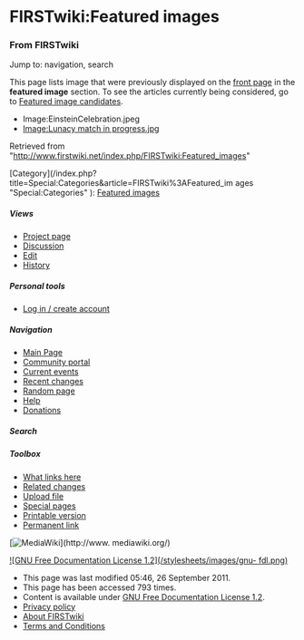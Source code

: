 

# FIRSTwiki:Featured images

### From FIRSTwiki

Jump to: navigation, search

This page lists image that were previously displayed on the [front
page](/index.php/Main_Page "Main Page" ) in the **featured image** section. To
see the articles currently being considered, go to [Featured image
candidates](/index.php/FIRSTwiki:Featured_image_candidates "FIRSTwiki:Featured
image candidates" ).

  * Image:EinsteinCelebration.jpeg 
  * [Image:Lunacy match in progress.jpg](/index.php/Image:Lunacy_match_in_progress.jpg "Image:Lunacy match in progress.jpg" )

Retrieved from
"<http://www.firstwiki.net/index.php/FIRSTwiki:Featured_images>"

[Category](/index.php?title=Special:Categories&article=FIRSTwiki%3AFeatured_im
ages "Special:Categories" ): [Featured
images](/index.php/Category:Featured_images "Category:Featured images" )

##### Views

  * [Project page](/index.php/FIRSTwiki:Featured_images)
  * [Discussion](/index.php?title=FIRSTwiki_talk:Featured_images&action=edit)
  * [Edit](/index.php?title=FIRSTwiki:Featured_images&action=edit)
  * [History](/index.php?title=FIRSTwiki:Featured_images&action=history)

##### Personal tools

  * [Log in / create account](/index.php?title=Special:Userlogin&returnto=FIRSTwiki:Featured_images)

[](/index.php/Main_Page "Main Page" )

##### Navigation

  * [Main Page](/index.php/Main_Page)
  * [Community portal](/index.php/FIRSTwiki:Community_portal)
  * [Current events](/index.php/Current_events)
  * [Recent changes](/index.php/Special:Recentchanges)
  * [Random page](/index.php/Special:Random)
  * [Help](/index.php/FIRSTwiki:Help)
  * [Donations](/index.php/FIRSTwiki:Site_support)

##### Search



##### Toolbox

  * [What links here](/index.php/Special:Whatlinkshere/FIRSTwiki:Featured_images)
  * [Related changes](/index.php/Special:Recentchangeslinked/FIRSTwiki:Featured_images)
  * [Upload file](/index.php/Special:Upload)
  * [Special pages](/index.php/Special:Specialpages)
  * [Printable version](/index.php?title=FIRSTwiki:Featured_images&printable=yes)
  * [Permanent link](/index.php?title=FIRSTwiki:Featured_images&oldid=82002)

[![MediaWiki](/skins/common/images/poweredby_mediawiki_88x31.png)](http://www.
mediawiki.org/)

[![GNU Free Documentation License 1.2](/stylesheets/images/gnu-
fdl.png)](http://www.gnu.org/copyleft/fdl.html)

  * This page was last modified 05:46, 26 September 2011.
  * This page has been accessed 793 times.
  * Content is available under [GNU Free Documentation License 1.2](http://www.gnu.org/copyleft/fdl.html "http://www.gnu.org/copyleft/fdl.html" ).
  * [Privacy policy](/index.php/FIRSTwiki:Privacy_policy "FIRSTwiki:Privacy policy" )
  * [About FIRSTwiki](/index.php/FIRSTwiki:About "FIRSTwiki:About" )
  * [Terms and Conditions](/index.php/FIRSTwiki:Terms_and_conditions "FIRSTwiki:Terms and conditions" )

